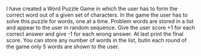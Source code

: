 I have created a Word Puzzle Game in which the user has to form the correct word out of a given set of characters. In the game the user has to solve this puzzle for words, one at a time. Problem words are stored in a list and appear to the user in random sequence. Give the user score +1 for each correct answer and give -1 for each wrong answer. At last print the final score. You can store any number of words in the list, butin each round of the game only 5 words are shown to the user.
